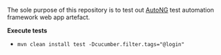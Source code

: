 The sole purpose of this repository is to test out <a href="https://github.com/ShwetankVashishtha/AutoNG">AutoNG</a> test automation framework web app artefact.

<b>Execute tests</b><br>

*     mvn clean install test -Dcucumber.filter.tags="@login"
